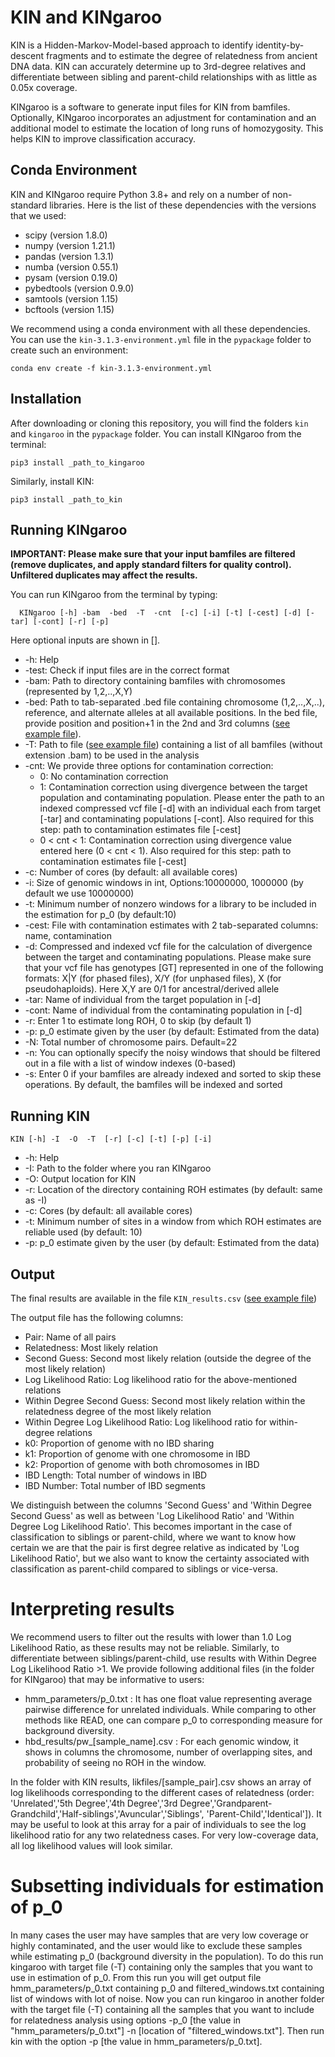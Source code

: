 # KIN and KINgaroo

KIN is a Hidden-Markov-Model-based approach to identify identity-by-descent fragments and to estimate the degree of relatedness from ancient DNA data. KIN can accurately determine up to 3rd-degree relatives and differentiate between sibling and parent-child relationships with as little as 0.05x coverage.

KINgaroo is a software to generate input files for KIN from bamfiles. Optionally, KINgaroo incorporates an adjustment for contamination and an additional model to estimate the location of long runs of homozygosity. This helps KIN to improve classification accuracy.

## Conda Environment

KIN and KINgaroo require Python 3.8+ and rely on a number of non-standard libraries. Here is the list of these dependencies with the versions that we used:

- scipy (version 1.8.0)
- numpy (version 1.21.1)
- pandas (version 1.3.1)
- numba (version 0.55.1)
- pysam (version 0.19.0)
- pybedtools (version 0.9.0)
- samtools (version 1.15)
- bcftools (version 1.15)

We recommend using a conda environment with all these dependencies. You can use the `kin-3.1.3-environment.yml` file in the `pypackage` folder to create such an environment:


```
conda env create -f kin-3.1.3-environment.yml
```
## Installation

After downloading or cloning this repository, you will find the folders `kin` and `kingaroo` in the `pypackage` folder. You can install KINgaroo from the terminal:

```
pip3 install _path_to_kingaroo
```
Similarly, install KIN:

```
pip3 install _path_to_kin
```

## Running KINgaroo

**IMPORTANT: Please make sure that your input bamfiles are filtered (remove duplicates, and apply standard filters for quality control). Unfiltered duplicates may affect the results.**

You can run KINgaroo from the terminal by typing:
```
  KINgaroo [-h] -bam  -bed  -T  -cnt  [-c] [-i] [-t] [-cest] [-d] [-tar] [-cont] [-r] [-p]
```

Here optional inputs are shown in [].

- -h: Help
- -test: Check if input files are in the correct format
- -bam: Path to directory containing bamfiles with chromosomes (represented by 1,2,..,X,Y)
- -bed: Path to tab-separated .bed file containing chromosome (1,2,..,X,..), reference, and alternate alleles at all available positions. In the bed file, provide position and position+1 in the 2nd and 3rd columns ([see example file](example_files/bedfile.bed)).
- -T: Path to file ([see example file](example_files/targets.txt)) containing a list of all bamfiles (without extension .bam) to be used in the analysis
- -cnt: We provide three options for contamination correction:
    - 0: No contamination correction
    - 1: Contamination correction using divergence between the target population and contaminating population. Please enter the path to an indexed compressed vcf file [-d] with an individual each from target [-tar] and contaminating populations [-cont]. Also required for this step: path to contamination estimates file [-cest]
    - 0 < cnt < 1: Contamination correction using divergence value entered here (0 < cnt < 1). Also required for this step: path to contamination estimates file [-cest]
- -c: Number of cores (by default: all available cores)
- -i: Size of genomic windows in int, Options:10000000, 1000000 (by default we use 10000000)
- -t: Minimum number of nonzero windows for a library to be included in the estimation for p_0 (by default:10)
- -cest: File with contamination estimates with 2 tab-separated columns: name, contamination
- -d: Compressed and indexed vcf file for the calculation of divergence between the target and contaminating populations. Please make sure that your vcf file has genotypes [GT] represented in one of the following formats: X|Y (for phased files), X/Y (for unphased files), X (for pseudohaploids). Here X,Y are 0/1 for ancestral/derived allele
- -tar: Name of individual from the target population in [-d]
- -cont: Name of individual from the contaminating population in [-d]
- -r: Enter 1 to estimate long ROH, 0 to skip (by default 1)
- -p: p_0 estimate given by the user (by default: Estimated from the data)
- -N: Total number of chromosome pairs. Default=22
- -n: You can optionally specify the noisy windows that should be filtered out in a file with a list of window indexes (0-based)
- -s: Enter 0 if your bamfiles are already indexed and sorted to skip these operations. By default, the bamfiles will be indexed and sorted

## Running KIN

```
KIN [-h] -I  -O  -T  [-r] [-c] [-t] [-p] [-i]
```

- -h: Help
- -I: Path to the folder where you ran KINgaroo
- -O: Output location for KIN
- -r: Location of the directory containing ROH estimates (by default: same as -I)
- -c: Cores (by default: all available cores)
- -t: Minimum number of sites in a window from which ROH estimates are reliable used (by default: 10)
- -p: p_0 estimate given by the user (by default: Estimated from the data)

## Output

The final results are available in the file `KIN_results.csv` ([see example file](example_files/KIN_results.csv))

The output file has the following columns:
- Pair: Name of all pairs
- Relatedness: Most likely relation
- Second Guess: Second most likely relation (outside the degree of the most likely relation)
- Log Likelihood Ratio: Log likelihood ratio for the above-mentioned relations
- Within Degree Second Guess: Second most likely relation within the relatedness degree of the most likely relation
- Within Degree Log Likelihood Ratio: Log likelihood ratio for within-degree relations
- k0: Proportion of genome with no IBD sharing
- k1: Proportion of genome with one chromosome in IBD
- k2: Proportion of genome with both chromosomes in IBD
- IBD Length: Total number of windows in IBD
- IBD Number: Total number of IBD segments

We distinguish between the columns 'Second Guess' and 'Within Degree Second Guess' as well as between 'Log Likelihood Ratio' and 'Within Degree Log Likelihood Ratio'. This becomes important in the case of classification to siblings or parent-child, where we want to know how certain we are that the pair is first degree relative as indicated by 'Log Likelihood Ratio', but
we also want to know the certainty associated with classification as parent-child compared to siblings or vice-versa.

# Interpreting results

We recommend users to filter out the results with lower than 1.0 Log Likelihood Ratio, as these results may not be reliable. Similarly, to differentiate between siblings/parent-child, use results with Within Degree Log Likelihood Ratio >1. We provide following additional files (in the folder for KINgaroo) that may be informative to users:

- hmm_parameters/p_0.txt : It has one float value representing average pairwise difference for unrelated individuals. While comparing to other methods like READ, one can compare p_0 to corresponding measure for background diversity.<br>
- hbd_results/pw_[sample_name].csv : For each genomic window, it shows in columns the chromosome, number of overlapping sites, and probability of seeing no ROH in the window.

In the folder with KIN results, likfiles/[sample_pair].csv shows an array of log likelihoods corresponding to the different cases of relatedness (order: 'Unrelated','5th Degree','4th Degree','3rd Degree','Grandparent-Grandchild','Half-siblings','Avuncular','Siblings', 'Parent-Child','Identical']). It may be useful to look at this array for a pair of individuals to see the log likelihood ratio for any two relatedness cases. For very low-coverage data, all log likelihood values will look similar.

# Subsetting individuals for estimation of p_0

In many cases the user may have samples that are very low coverage or highly contaminated, and the user would like to exclude these samples while estimating p_0 (background diversity in the population). To do this run kingaroo with target file (-T) containing only the samples that you want to use in estimation of p_0. From this run you will get output file hmm_parameters/p_0.txt containing p_0 and filtered_windows.txt containing list of windows with lot of noise. Now you can run kingaroo in another folder with the target file (-T) containing all the samples that you want to include for relatedness analysis using options -p_0 [the value in "hmm_parameters/p_0.txt"] -n [location of "filtered_windows.txt"]. Then run kin with the option -p [the value in hmm_parameters/p_0.txt].
